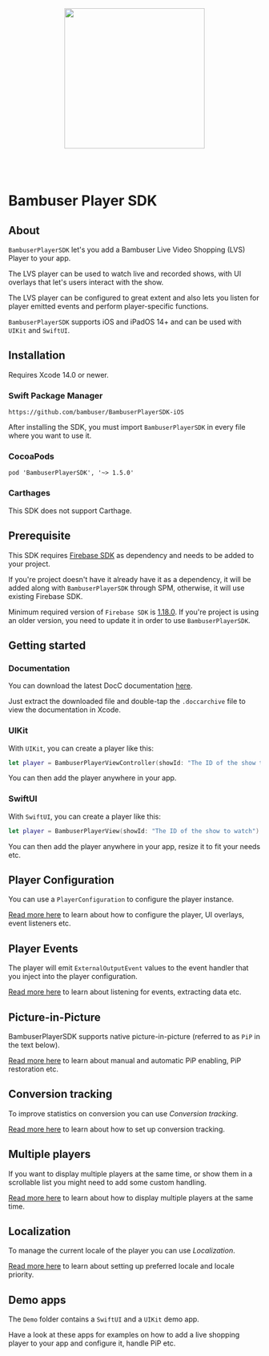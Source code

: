 <div>
  <br/><br />
  <p align="center">
    <a href="https://bambuser.com" target="_blank" align="center">
        <img src="https://brand.bambuser.net/current/logo/bambuser-black-512.png" width="280">
    </a>
  </p>
  <br/><br />
</div>


# Bambuser Player SDK


## About

`BambuserPlayerSDK` let's you add a Bambuser Live Video Shopping (LVS) Player to your app.

The LVS player can be used to watch live and recorded shows, with UI overlays that let's users interact with the show.

The LVS player can be configured to great extent and also lets you listen for player emitted events and perform player-specific functions. 

`BambuserPlayerSDK` supports iOS and iPadOS 14+ and can be used with `UIKit` and `SwiftUI`.


## Installation

Requires Xcode 14.0 or newer.

### Swift Package Manager

```
https://github.com/bambuser/BambuserPlayerSDK-iOS
```

After installing the SDK, you must import `BambuserPlayerSDK` in every file where you want to use it.

### CocoaPods

```
pod 'BambuserPlayerSDK', '~> 1.5.0'
```

### Carthages

This SDK does not support Carthage.


## Prerequisite

This SDK requires [Firebase SDK](https://github.com/firebase/firebase-ios-sdk) as dependency and needs to be added to your project.

If you're project doesn't have it already have it as a dependency, it will be added along with `BambuserPlayerSDK` through SPM, otherwise, it will use existing Firebase SDK. 

Minimum required version of `Firebase SDK` is [1.18.0](https://github.com/firebase/firebase-ios-sdk/tree/10.18.0).
If you're project is using an older version, you need to update it in order to use `BambuserPlayerSDK`.

## Getting started

### Documentation

You can download the latest DocC documentation [here][Documentation].

Just extract the downloaded file and double-tap the `.doccarchive` file to view the documentation in Xcode. 


### UIKit

With `UIKit`, you can create a player like this:

```swift
let player = BambuserPlayerViewController(showId: "The ID of the show to watch")
```

You can then add the player anywhere in your app.


### SwiftUI

With `SwiftUI`, you can create a player like this:

```swift
let player = BambuserPlayerView(showId: "The ID of the show to watch")
```

You can then add the player anywhere in your app, resize it to fit your needs etc.



## Player Configuration

You can use a `PlayerConfiguration` to configure the player instance. 

[Read more here][Configuration] to learn about how to configure the player, UI overlays, event listeners etc.



## Player Events

The player will emit `ExternalOutputEvent` values to the event handler that you inject into the player configuration.

[Read more here][Events] to learn about listening for events, extracting data etc.



## Picture-in-Picture

BambuserPlayerSDK supports native picture-in-picture (referred to as `PiP` in the text below).

[Read more here][PictureInPicture] to learn about manual and automatic PiP enabling, PiP restoration etc. 

## Conversion tracking

To improve statistics on conversion you can use *Conversion tracking*.

[Read more here][ConversionTracking] to learn about how to set up conversion tracking.

## Multiple players

If you want to display multiple players at the same time, or show them in a scrollable list you might need to add some custom handling.

[Read more here][MultiplePlayers] to learn about how to display multiple players at the same time.

## Localization

To manage the current locale of the player you can use *Localization*.

[Read more here][Localization] to learn about setting up preferred locale and locale priority. 

## Demo apps

The `Demo` folder contains a `SwiftUI` and a `UIKit` demo app. 

Have a look at these apps for examples on how to add a live shopping player to your app and configure it, handle PiP etc.



[Documentation]: ./Docs/BambuserPlayerSDK.doccarchive.zip
[ReleaseNotes]: ./RELEASE_NOTES.md

[Configuration]: ./Readmes/Configuration.md
[Events]: ./Readmes/Configuration.md#handle-events
[PictureInPicture]: ./Readmes/PictureInPicture.md
[ConversionTracking]: ./Readmes/ConversionTracking.md
[MultiplePlayers]: ./Readmes/MultiplePlayers.md
[Localization]: ./Readmes/Localization.md
